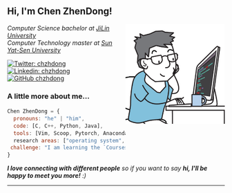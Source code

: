 <h2> Hi, I'm Chen ZhenDong! </h2>
<img align='right' src="./profile.png" width="230">
<p><em>Computer Science bachelor at <a href="https://www.jlu.edu.cn/">JiLin University</a></br>Computer Technology master at <a href="https://www.sysu.edu.cn/">Sun Yat-Sen University</a>
</em></p>

[![Twitter: chzhdong](https://img.shields.io/twitter/follow/chzhdong?style=social)](https://twitter.com/chenzhd29)
[![Linkedin: chzhdong](https://img.shields.io/badge/-chzhdong-blue?style=flat-square&logo=Linkedin&logoColor=white&link=https://www.linkedin.com/in/zhendong-chen-2b4825266/)](https://www.linkedin.com/in/zhendong-chen-2b4825266/)
[![GitHub chzhdong](https://img.shields.io/github/followers/chzhdong?label=follow&style=social)](https://github.com/chzhdong)


### A little more about me...  

```javascript
Chen ZhenDong = {
  pronouns: "he" | "him",
  code: [C, C++, Python, Java],
  tools: [Vim, Scoop, Pytorch, Anaconda, Make],
  research areas: ["operating system", "embodied intelligence", "deep learning"],
 challenge: "I am learning the `Courses` of `Princeton Algorithm` and `CSAPP`."
}
```

<em><b>I love connecting with different people</b> so if you want to say <b>hi, I'll be happy to meet you more!</b> :)</em>

---

